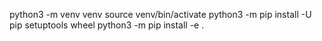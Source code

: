 python3 -m venv venv
source venv/bin/activate
python3 -m pip install -U pip setuptools wheel
python3 -m pip install -e .